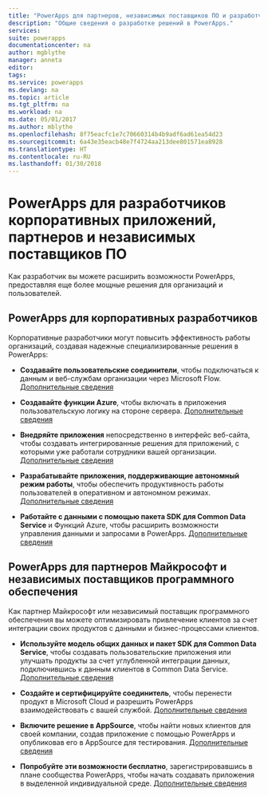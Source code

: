 ```yaml
---
title: "PowerApps для партнеров, независимых поставщиков ПО и разработчиков корпоративных решений | Документация Майкрософт"
description: "Общие сведения о разработке решений в PowerApps."
services: 
suite: powerapps
documentationcenter: na
author: mgblythe
manager: anneta
editor: 
tags: 
ms.service: powerapps
ms.devlang: na
ms.topic: article
ms.tgt_pltfrm: na
ms.workload: na
ms.date: 05/01/2017
ms.author: mblythe
ms.openlocfilehash: 8f75eacfc1e7c70660314b4b9adf6ad61ea54d23
ms.sourcegitcommit: 6a43e35eacb48e7f4724aa213dee801571ea8928
ms.translationtype: HT
ms.contentlocale: ru-RU
ms.lasthandoff: 01/30/2018
---
```

# <a name="powerapps-for-enterprise-developers-partners-and-isvs"></a>PowerApps для разработчиков корпоративных приложений, партнеров и независимых поставщиков ПО

Как разработчик вы можете расширить возможности PowerApps, предоставляя еще более мощные решения для организаций и пользователей.

## <a name="powerapps-for-enterprise-developers"></a>PowerApps для корпоративных разработчиков

Корпоративные разработчики могут повысить эффективность работы организаций, создавая надежные специализированные решения в PowerApps:

- **Создавайте пользовательские соединители**, чтобы подключаться к данным и веб-службам организации через Microsoft Flow. [Дополнительные сведения](https://docs.microsoft.com/connectors/custom-connectors/)

- **Создавайте функции Azure**, чтобы включать в приложения пользовательскую логику на стороне сервера. [Дополнительные сведения](https://docs.microsoft.com/azure/azure-functions/functions-powerapps-scenario)

- **Внедряйте приложения** непосредственно в интерфейс веб-сайта, чтобы создавать интегрированные решения для приложений, с которыми уже работали сотрудники вашей организации. [Дополнительные сведения](embed-apps-dev.md)

- **Разрабатывайте приложения, поддерживающие автономный режим работы**, чтобы обеспечить продуктивность работы пользователей в оперативном и автономном режимах. [Дополнительные сведения](offline-apps.md)

- **Работайте с данными с помощью пакета SDK для Common Data Service** и Функций Azure, чтобы расширить возможности управления данными и запросами в PowerApps. [Дополнительные сведения](https://aka.ms/whgr2w)

## <a name="powerapps-for-isvs-and-microsoft-partners"></a>PowerApps для партнеров Майкрософт и независимых поставщиков программного обеспечения

Как партнер Майкрософт или независимый поставщик программного обеспечения вы можете оптимизировать привлечение клиентов за счет интеграции своих продуктов с данными и бизнес-процессами клиентов.

- **Используйте модель общих данных и пакет SDK для Common Data Service**, чтобы создавать пользовательские приложения или улучшать продукты за счет углубленной интеграции данных, подключившись к данным клиентов в Common Data Service. [Дополнительные сведения](https://aka.ms/eek20s)

- **Создайте и сертифицируйте соединитель**, чтобы перенести продукт в Microsoft Cloud и разрешить PowerApps взаимодействовать с вашей службой. [Дополнительные сведения](https://docs.microsoft.com/connectors/custom-connectors/submit-certification)

- **Включите решение в AppSource**, чтобы найти новых клиентов для своей компании, создав приложение с помощью PowerApps и опубликовав его в AppSource для тестирования. [Дополнительные сведения](dev-appsource-test-drive.md)

- **Попробуйте эти возможности бесплатно**, зарегистрировавшись в плане сообщества PowerApps, чтобы начать создавать приложения в выделенной индивидуальной среде. [Дополнительные сведения](dev-community-plan.md)